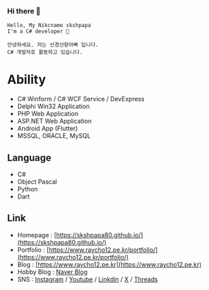 ### Hi there 👋

```
Hello, My Nikcname skshpapa
I'm a C# developer 🌙
```

```
안녕하세요. 저는 선경선향아빠 입니다.
C# 개발자로 활동하고 있습니다. 
```

# Ability
 
- C# Winform / C# WCF Service / DevExpress  
- Delphi Win32 Application  
- PHP Web Application
- ASP.NET Web Application
- Android App (Flutter)
- MSSQL, ORACLE, MySQL 

## Language

- C#
- Object Pascal
- Python
- Dart

## Link

- Homepage : [https://skshpapa80.github.io/](https://skshpapa80.github.io/)
- Portfolio : [https://www.raycho12.pe.kr/portfolio/](https://www.raycho12.pe.kr/portfolio/)
- Blog : [https://www.raycho12.pe.kr](https://www.raycho12.pe.kr)
- Hobby Blog : [Naver Blog](https://blog.naver.com/skshpapa80/) 
- SNS : [Instagram](https://www.instagram.com/skshpapa80/) / [Youtube](https://www.youtube.com/channel/UCok-8nABbWVkBvuwCqTjDbg) / [Linkdin](https://www.linkedin.com/in/skshpapa80/) / [X](https://twitter.com/skshpapa80) / [Threads](https://www.threads.net/@skshpapa80)

